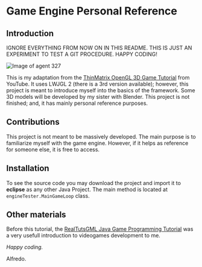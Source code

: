 # Game Engine Personal Reference

## Introduction

IGNORE EVERYTHING FROM NOW ON IN THIS README. THIS IS JUST AN EXPERIMENT TO TEST A GIT PROCEDURE. HAPPY CODING!

![Image of agent 327](https://agent327.com/static/img/agent_barbershop_thumbnail_1280.jpg)


This is my adaptation from the [ThinMatrix OpenGL 3D Game Tutorial](https://www.youtube.com/watch?v=VS8wlS9hF8E) from YouTube. It uses LWJGL 2 (there is a 3rd version available); however, this project is meant to introduce myself into the basics of the framework. Some 3D models will be developed by my sister with Blender. This project is not finished; and, it has mainly personal reference purposes. 

## Contributions

This project is not meant to be massively developed. The main purpose is to familiarize myself with the game engine. However, if it helps as reference for someone else, it is free to access.

## Installation

To see the source code you may download the project and import it to **eclipse** as any other Java Project. The main method is located at `engineTester.MainGameLoop` class.

## Other materials

Before this tutorial, the [RealTutsGML Java Game Programming Tutorial](https://www.youtube.com/watch?v=DXT11ZbB2Mk&list=PLWms45O3n--54U-22GDqKMRGlXROOZtMx) was a very usefull introduction to videogames development to me.

*Happy coding.*

Alfredo.